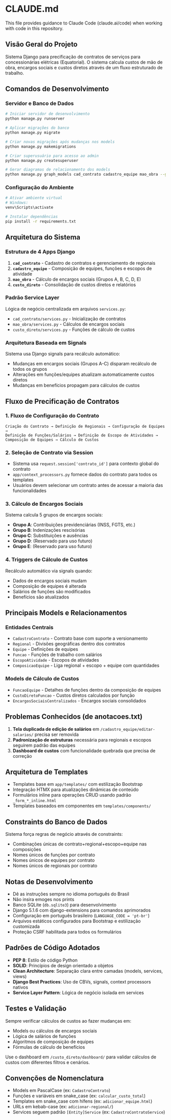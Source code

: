 # CLAUDE.md

This file provides guidance to Claude Code (claude.ai/code) when working with code in this repository.

## Visão Geral do Projeto

Sistema Django para precificação de contratos de serviços para concessionárias elétricas (Equatorial). O sistema calcula custos de mão de obra, encargos sociais e custos diretos através de um fluxo estruturado de trabalho.

## Comandos de Desenvolvimento

### Servidor e Banco de Dados
```bash
# Iniciar servidor de desenvolvimento
python manage.py runserver

# Aplicar migrações do banco
python manage.py migrate

# Criar novas migrações após mudanças nos models
python manage.py makemigrations

# Criar superusuário para acesso ao admin
python manage.py createsuperuser

# Gerar diagramas de relacionamento dos models
python manage.py graph_models cad_contrato cadastro_equipe mao_obra --group-models --rankdir=TB -o models_diagram.png
```

### Configuração do Ambiente
```bash
# Ativar ambiente virtual
# Windows:
venv\Scripts\activate

# Instalar dependências
pip install -r requirements.txt
```

## Arquitetura do Sistema

### Estrutura de 4 Apps Django

1. **`cad_contrato`** - Cadastro de contratos e gerenciamento de regionais
2. **`cadastro_equipe`** - Composição de equipes, funções e escopos de atividade
3. **`mao_obra`** - Cálculo de encargos sociais (Grupos A, B, C, D, E)
4. **`custo_direto`** - Consolidação de custos diretos e relatórios

### Padrão Service Layer
Lógica de negócio centralizada em arquivos `services.py`:
- `cad_contrato/services.py` - Inicialização de contratos
- `mao_obra/services.py` - Cálculos de encargos sociais
- `custo_direto/services.py` - Funções de cálculo de custos

### Arquitetura Baseada em Signals
Sistema usa Django signals para recálculo automático:
- Mudanças em encargos sociais (Grupos A-C) disparam recálculo de todos os grupos
- Alterações em funções/equipes atualizam automaticamente custos diretos
- Mudanças em benefícios propagam para cálculos de custos

## Fluxo de Precificação de Contratos

### 1. Fluxo de Configuração do Contrato
```
Criação do Contrato → Definição de Regionais → Configuração de Equipes → 
Definição de Funções/Salários → Definição de Escopo de Atividades → 
Composição de Equipes → Cálculo de Custos
```

### 2. Seleção de Contrato via Session
- Sistema usa `request.session['contrato_id']` para contexto global do contrato
- `app/context_processors.py` fornece dados do contrato para todos os templates
- Usuários devem selecionar um contrato antes de acessar a maioria das funcionalidades

### 3. Cálculo de Encargos Sociais
Sistema calcula 5 grupos de encargos sociais:
- **Grupo A**: Contribuições previdenciárias (INSS, FGTS, etc.)
- **Grupo B**: Indenizações rescisórias
- **Grupo C**: Substituições e ausências
- **Grupo D**: (Reservado para uso futuro)
- **Grupo E**: (Reservado para uso futuro)

### 4. Triggers de Cálculo de Custos
Recálculo automático via signals quando:
- Dados de encargos sociais mudam
- Composição de equipes é alterada
- Salários de funções são modificados
- Benefícios são atualizados

## Principais Models e Relacionamentos

### Entidades Centrais
- `CadastroContrato` - Contrato base com suporte a versionamento
- `Regional` - Divisões geográficas dentro dos contratos
- `Equipe` - Definições de equipes
- `Funcao` - Funções de trabalho com salários
- `EscopoAtividade` - Escopos de atividades
- `ComposicaoEquipe` - Liga regional + escopo + equipe com quantidades

### Models de Cálculo de Custos
- `FuncaoEquipe` - Detalhes de funções dentro da composição de equipes
- `CustoDiretoFuncao` - Custos diretos calculados por função
- `EncargosSociaisCentralizados` - Encargos sociais consolidados

## Problemas Conhecidos (de anotacoes.txt)

1. **Tela duplicada de edição de salários** em `/cadastro_equipe/editar-salarios/` precisa ser removida
2. **Padronização de estruturas** necessária para regionais e escopos seguirem padrão das equipes
3. **Dashboard de custos** com funcionalidade quebrada que precisa de correção

## Arquitetura de Templates

- Templates base em `app/templates/` com estilização Bootstrap
- Integração HTMX para atualizações dinâmicas de conteúdo
- Formulários inline para operações CRUD usando padrão `_form_*_inline.html`
- Templates baseados em componentes em `templates/components/`

## Constraints do Banco de Dados

Sistema força regras de negócio através de constraints:
- Combinações únicas de contrato+regional+escopo+equipe nas composições
- Nomes únicos de funções por contrato
- Nomes únicos de equipes por contrato
- Nomes únicos de regionais por contrato

## Notas de Desenvolvimento
- Dê as instruções sempre no idioma português do Brasil
- Não insira emoges nos prints
- Banco SQLite (`db.sqlite3`) para desenvolvimento
- Django 5.1.6 com django-extensions para comandos aprimorados
- Configuração em português brasileiro (`LANGUAGE_CODE = 'pt-br'`)
- Arquivos estáticos configurados para Bootstrap e estilização customizada
- Proteção CSRF habilitada para todos os formulários

## Padrões de Código Adotados

- **PEP 8**: Estilo de código Python
- **SOLID**: Princípios de design orientado a objetos
- **Clean Architecture**: Separação clara entre camadas (models, services, views)
- **Django Best Practices**: Uso de CBVs, signals, context processors nativos
- **Service Layer Pattern**: Lógica de negócio isolada em services

## Testes e Validação

Sempre verificar cálculos de custos ao fazer mudanças em:
- Models ou cálculos de encargos sociais
- Lógica de salários de funções
- Algoritmos de composição de equipes
- Fórmulas de cálculo de benefícios

Use o dashboard em `/custo_direto/dashboard/` para validar cálculos de custos com diferentes filtros e cenários.

## Convenções de Nomenclatura

- Models em PascalCase (ex: `CadastroContrato`)
- Funções e variáveis em snake_case (ex: `calcular_custo_total`)
- Templates em snake_case com hífens (ex: `adicionar_equipe.html`)
- URLs em kebab-case (ex: `adicionar-regional/`)
- Services seguem padrão `[Entity]Service` (ex: `CadastroContratoService`)